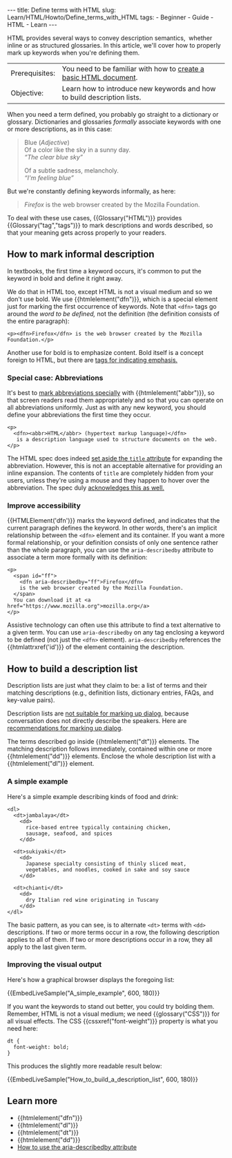 --- title: Define terms with HTML slug: Learn/HTML/Howto/Define\_terms\_with\_HTML tags: - Beginner - Guide - HTML - Learn ---

HTML provides several ways to convey description semantics,  whether inline or as structured glossaries. In this article, we'll cover how to properly mark up keywords when you're defining them.

<table><tbody><tr class="odd"><td>Prerequisites:</td><td>You need to be familiar with how to <a href="/en-US/docs/Learn/Getting_started_with_the_web">create a basic HTML document</a>.</td></tr><tr class="even"><td>Objective:</td><td>Learn how to introduce new keywords and how to build description lists.</td></tr></tbody></table>

When you need a term defined, you probably go straight to a dictionary or glossary. Dictionaries and glossaries *formally* associate keywords with one or more descriptions, as in this case:

> Blue (*Adjective*)  
> Of a color like the sky in a sunny day.  
> *“The clear blue sky”*
>
> Of a subtle sadness, melancholy.  
> *“I'm feeling blue”*

But we're constantly defining keywords informally, as here:

> *Firefox* is the web browser created by the Mozilla Foundation.

To deal with these use cases, {{Glossary("HTML")}} provides {{Glossary("tag","tags")}} to mark descriptions and words described, so that your meaning gets across properly to your readers.

How to mark informal description
--------------------------------

In textbooks, the first time a keyword occurs, it's common to put the keyword in bold and define it right away.

We do that in HTML too, except HTML is not a visual medium and so we don't use bold. We use {{htmlelement("dfn")}}, which is a special element just for marking the first occurrence of keywords. Note that `<dfn>` tags go around the *word to be defined,* not the definition (the definition consists of the entire paragraph):

    <p><dfn>Firefox</dfn> is the web browser created by the Mozilla Foundation.</p>

Another use for bold is to emphasize content. Bold itself is a concept foreign to HTML, but there are [tags for indicating emphasis.](/en-US/docs/Learn/HTML/Introduction_to_HTML/HTML_text_fundamentals#emphasis_and_importance)

### Special case: Abbreviations

It's best to [mark abbreviations specially](/en-US/docs/Learn/HTML/Introduction_to_HTML/Advanced_text_formatting#abbreviations) with {{htmlelement("abbr")}}, so that screen readers read them appropriately and so that you can operate on all abbreviations uniformly. Just as with any new keyword, you should define your abbreviations the first time they occur.

    <p>
      <dfn><abbr>HTML</abbr> (hypertext markup language)</dfn>
       is a description language used to structure documents on the web.
    </p>

The HTML spec does indeed [set aside the `title` attribute](https://www.w3.org/TR/html/text-level-semantics.html#the-abbr-element) for expanding the abbreviation. However, this is not an acceptable alternative for providing an inline expansion. The contents of `title` are completely hidden from your users, unless they're using a mouse and they happen to hover over the abbreviation. The spec duly [acknowledges this as well.](https://www.w3.org/TR/html/dom.html#attr-title)

### Improve accessibility

{{HTMLElement('dfn')}} marks the keyword defined, and indicates that the current paragraph defines the keyword. In other words, there's an implicit relationship between the `<dfn>` element and its container. If you want a more formal relationship, or your definition consists of only one sentence rather than the whole paragraph, you can use the `aria-describedby` attribute to associate a term more formally with its definition:

    <p>
      <span id="ff">
        <dfn aria-describedby="ff">Firefox</dfn>
        is the web browser created by the Mozilla Foundation.
      </span>
      You can download it at <a href="https://www.mozilla.org">mozilla.org</a>
    </p>

Assistive technology can often use this attribute to find a text alternative to a given term. You can use `aria-describedby` on any tag enclosing a keyword to be defined (not just the `<dfn>` element). `aria-describedby` references the {{htmlattrxref('id')}} of the element containing the description.

How to build a description list
-------------------------------

Description lists are just what they claim to be: a list of terms and their matching descriptions (e.g., definition lists, dictionary entries, FAQs, and key-value pairs).

Description lists are [not suitable for marking up dialog,](https://www.w3.org/TR/html5/grouping-content.html#the-dl-element) because conversation does not directly describe the speakers. Here are [recommendations for marking up dialog](https://www.w3.org/TR/html5/common-idioms.html#conversations).

The terms described go inside {{htmlelement("dt")}} elements. The matching description follows immediately, contained within one or more {{htmlelement("dd")}} elements. Enclose the whole description list with a {{htmlelement("dl")}} element.

### A simple example

Here's a simple example describing kinds of food and drink:

    <dl>
      <dt>jambalaya</dt>
        <dd>
          rice-based entree typically containing chicken,
          sausage, seafood, and spices
        </dd>

      <dt>sukiyaki</dt>
        <dd>
          Japanese specialty consisting of thinly sliced meat,
          vegetables, and noodles, cooked in sake and soy sauce
        </dd>

      <dt>chianti</dt>
        <dd>
          dry Italian red wine originating in Tuscany
        </dd>
    </dl>

The basic pattern, as you can see, is to alternate `<dt>` terms with `<dd>` descriptions. If two or more terms occur in a row, the following description applies to all of them. If two or more descriptions occur in a row, they all apply to the last given term.

### Improving the visual output

Here's how a graphical browser displays the foregoing list:

{{EmbedLiveSample("A\_simple\_example", 600, 180)}}

If you want the keywords to stand out better, you could try bolding them. Remember, HTML is not a visual medium; we need {{glossary("CSS")}} for all visual effects. The CSS {{cssxref("font-weight")}} property is what you need here:

    dt {
      font-weight: bold;
    }

This produces the slightly more readable result below:

{{EmbedLiveSample("How\_to\_build\_a\_description\_list", 600, 180)}}

Learn more
----------

-   {{htmlelement("dfn")}}
-   {{htmlelement("dl")}}
-   {{htmlelement("dt")}}
-   {{htmlelement("dd")}}
-   [How to use the aria-describedby attribute](/en-US/docs/Web/Accessibility/ARIA/ARIA_Techniques/Using_the_aria-describedby_attribute)
